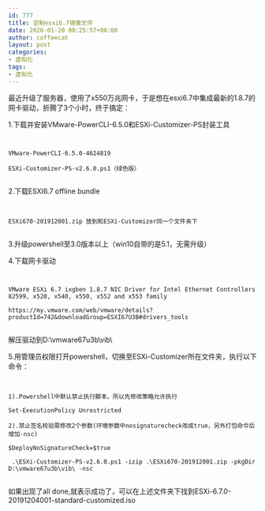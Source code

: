 ```yaml
---
id: 777
title: 定制esxi6.7镜像文件
date: 2020-01-20 08:25:57+00:00
author: coffeecat
layout: post
categories:
- 虚拟化
tags:
- 虚拟化
---
```

最近升级了服务器，使用了x550万兆网卡，于是想在esxi6.7中集成最新的1.8.7的网卡驱动，折腾了3个小时，终于搞定：

1.下载并安装VMware-PowerCLI-6.5.0和ESXi-Customizer-PS封装工具

<pre><code class="language-bash">

VMware-PowerCLI-6.5.0-4624819

ESXi-Customizer-PS-v2.6.0.ps1（绿色版）

</code></pre>

2.下载ESXI6.7 offline bundle
<pre><code class="language-bash">

ESXi670-201912001.zip 放到和ESXi-Customizer同一个文件夹下

</code></pre>

3.升级powershell至3.0版本以上（win10自带的是5.1，无需升级）

4.下载网卡驱动
<pre><code class="language-bash">

VMware ESXi 6.7 ixgben 1.8.7 NIC Driver for Intel Ethernet Controllers 82599, x520, x540, x550, x552 and x553 family

https://my.vmware.com/web/vmware/details?productId=742&downloadGroup=ESXI67U3B#drivers_tools

</code></pre>
解压驱动到D:\vmware67u3b\vib\

5.用管理员权限打开powershell，切换至ESXi-Customizer所在文件夹，执行以下命令：

<pre><code class="language-bash">

1).Powershell中默认禁止执行脚本，所以先修改策略允许执行

Set-ExecutionPolicy Unrestricted

2).禁止签名校验需修改2个参数(环境参数中nosignaturecheck改成true，另外打包命令后增加-nsc)

$DeployNoSignatureCheck=$true

 .\ESXi-Customizer-PS-v2.6.0.ps1 -izip .\ESXi670-201912001.zip -pkgDir D:\vmware67u3b\vib\ -nsc
 
</code></pre>

如果出现了all done,就表示成功了，可以在上述文件夹下找到ESXi-6.7.0-20191204001-standard-customized.iso